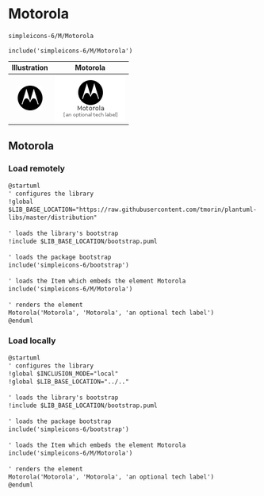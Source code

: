 # Motorola


```text
simpleicons-6/M/Motorola
```

```text
include('simpleicons-6/M/Motorola')
```



| Illustration | Motorola |
| :---: | :---: |
| ![illustration for Illustration](../../simpleicons-6/M/Motorola.png) | ![illustration for Motorola](../../simpleicons-6/M/Motorola.Local.png) |




## Motorola

### Load remotely
```plantuml
@startuml
' configures the library
!global $LIB_BASE_LOCATION="https://raw.githubusercontent.com/tmorin/plantuml-libs/master/distribution"

' loads the library's bootstrap
!include $LIB_BASE_LOCATION/bootstrap.puml

' loads the package bootstrap
include('simpleicons-6/bootstrap')

' loads the Item which embeds the element Motorola
include('simpleicons-6/M/Motorola')

' renders the element
Motorola('Motorola', 'Motorola', 'an optional tech label')
@enduml
```

### Load locally
```plantuml
@startuml
' configures the library
!global $INCLUSION_MODE="local"
!global $LIB_BASE_LOCATION="../.."

' loads the library's bootstrap
!include $LIB_BASE_LOCATION/bootstrap.puml

' loads the package bootstrap
include('simpleicons-6/bootstrap')

' loads the Item which embeds the element Motorola
include('simpleicons-6/M/Motorola')

' renders the element
Motorola('Motorola', 'Motorola', 'an optional tech label')
@enduml
```

